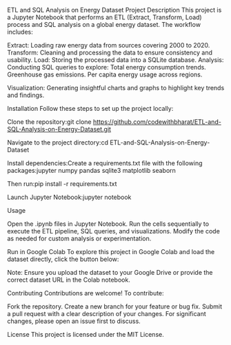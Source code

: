 ETL and SQL Analysis on Energy Dataset
Project Description
This project is a Jupyter Notebook that performs an ETL (Extract, Transform, Load) process and SQL analysis on a global energy dataset. The workflow includes:

Extract: Loading raw energy data from sources covering 2000 to 2020.
Transform: Cleaning and processing the data to ensure consistency and usability.
Load: Storing the processed data into a SQLite database.
Analysis: Conducting SQL queries to explore:
Total energy consumption trends.
Greenhouse gas emissions.
Per capita energy usage across regions.


Visualization: Generating insightful charts and graphs to highlight key trends and findings.

Installation
Follow these steps to set up the project locally:

Clone the repository:git clone https://github.com/codewithbharat/ETL-and-SQL-Analysis-on-Energy-Dataset.git


Navigate to the project directory:cd ETL-and-SQL-Analysis-on-Energy-Dataset


Install dependencies:Create a requirements.txt file with the following packages:jupyter
numpy
pandas
sqlite3
matplotlib
seaborn

Then run:pip install -r requirements.txt


Launch Jupyter Notebook:jupyter notebook



Usage

Open the .ipynb files in Jupyter Notebook.
Run the cells sequentially to execute the ETL pipeline, SQL queries, and visualizations.
Modify the code as needed for custom analysis or experimentation.

Run in Google Colab
To explore this project in Google Colab and load the dataset directly, click the button below:


Note: Ensure you upload the dataset to your Google Drive or provide the correct dataset URL in the Colab notebook.

Contributing
Contributions are welcome! To contribute:

Fork the repository.
Create a new branch for your feature or bug fix.
Submit a pull request with a clear description of your changes.
For significant changes, please open an issue first to discuss.

License
This project is licensed under the MIT License.